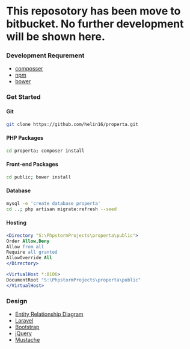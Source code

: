 # **This reposotory has been move to bitbucket. No further development will be shown here.**

### Development Requrement
* [composser](https://getcomposer.org)
* [npm](https://www.npmjs.com)
* [bower](bower.io/)

### Get Started
#### Git
```Bash
git clone https://github.com/helin16/properta.git
```
#### PHP Packages
```Bash
cd properta; composer install
```
#### Front-end Packages
```Bash
cd public; bower install
```
#### Database
```Bash
mysql -e 'create database properta'
cd ..; php artisan migrate:refresh --seed
```
#### Hosting
```Apache
<Directory "S:\PhpstormProjects\properta\public">
Order Allow,Deny
Allow from all
Require all granted
AllowOverride All
</Directory>

<VirtualHost *:8106>
DocumentRoot "S:\PhpstormProjects\properta\public"
</VirtualHost>
```
### Design
* [Entity Relationship Diagram](https://drive.google.com/file/d/0Bxgq42UyfKTIV2FSb09KU3Vycms/view?usp=sharing)
* [Laravel](laravel.com)
* [Bootstrap](laravel.com)
* [jQuery](https://jquery.com)
* [Mustache](https://mustache.github.io)
